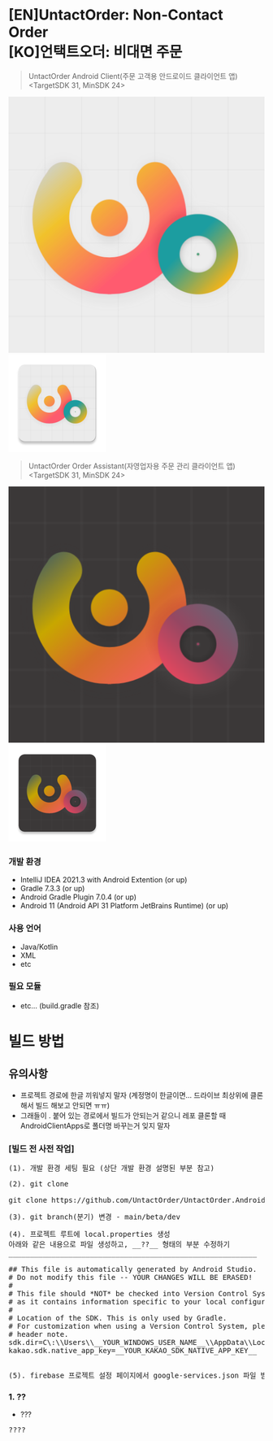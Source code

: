 # [EN]UntactOrder: Non-Contact Order<br/>[KO]언택트오더: 비대면 주문
> UntactOrder Android Client(주문 고객용 안드로이드 클라이언트 앱) <TargetSDK 31, MinSDK 24>
> 
![AC로고](/app/src/androidClient/ic_launcher-playstore.png)
![AC로고1](/app/src/androidClient/res/mipmap-xxxhdpi/ic_launcher.png)

> UntactOrder Order Assistant(자영업자용 주문 관리 클라이언트 앱) <TargetSDK 31, MinSDK 24>
> 
![OA로고](/app/src/orderAssistant/ic_launcher-playstore.png)
![OA로고1](/app/src/orderAssistant/res/mipmap-xxxhdpi/ic_launcher.png)

### 개발 환경
* IntelliJ IDEA 2021.3 with Android Extention (or up)
* Gradle 7.3.3 (or up)
* Android Gradle Plugin 7.0.4 (or up)
* Android 11 (Android API 31 Platform JetBrains Runtime) (or up)

### 사용 언어
* Java/Kotlin
* XML
* etc

### 필요 모듈
* etc... (build.gradle 참조)

# 빌드 방법
## 유의사항
- 프로젝트 경로에 한글 끼워넣지 말자 (계정명이 한글이면... 드라이브 최상위에 클론 해서 빌드 해보고 안되면 ㅠㅠ)
- 그래들이 . 붙어 있는 경로에서 빌드가 안되는거 같으니 레포 클론할 때 AndroidClientApps로 폴더명 바꾸는거 잊지 말자

### [빌드 전 사전 작업]
<pre>(1). 개발 환경 세팅 필요 (상단 개발 환경 설명된 부분 참고)</pre>
<pre>(2). git clone

git clone https://github.com/UntactOrder/UntactOrder.AndroidClientApps.git AndroidClientApps
</pre>
<pre>(3). git branch(분기) 변경 - main/beta/dev </pre>
<pre>(4). 프로젝트 루트에 local.properties 생성
아래와 같은 내용으로 파일 생성하고, __??__ 형태의 부분 수정하기
__________________________________________________________

## This file is automatically generated by Android Studio.
# Do not modify this file -- YOUR CHANGES WILL BE ERASED!
#
# This file should *NOT* be checked into Version Control Systems,
# as it contains information specific to your local configuration.
#
# Location of the SDK. This is only used by Gradle.
# For customization when using a Version Control System, please read the
# header note.
sdk.dir=C\:\\Users\\__YOUR_WINDOWS_USER_NAME__\\AppData\\Local\\Android\\Sdk
kakao.sdk.native_app_key=__YOUR_KAKAO_SDK_NATIVE_APP_KEY__

</pre>
<pre>(5). firebase 프로젝트 설정 페이지에서 google-services.json 파일 받아 app 모듈 루트에 집어넣기 </pre>


### 1. ??
* ???
<pre>????</pre>

